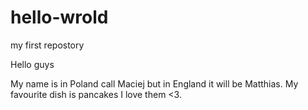 # hello-wrold
my first repostory

Hello guys 

My name is in Poland call Maciej but in England it will be Matthias.
My favourite dish is pancakes I love them <3.
